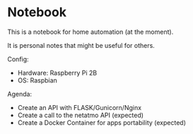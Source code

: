 # Notebook

This is a notebook for home automation (at the moment).

It is personal notes that might be useful for others.

Config:
- Hardware: Raspberry Pi 2B 
- OS: Raspbian

Agenda:
- Create an API with FLASK/Gunicorn/Nginx
- Create a call to the netatmo API (expected)
- Create a Docker Container for apps portability (expected)
